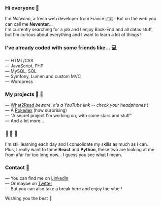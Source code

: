 ### Hi everyone 👋

I'm *Nolwenn*, a fresh web developer from France 🇫🇷 ! But on the web you can call me **Neventer**…<br>
I'm currently searching for a job and I enjoy Back-End and all datas stuff, but I'm curious about everything and I want to learn a lot of things !

### I've already coded with some friends like… 💻

— HTML/CSS<br>
— JavaScript, PHP<br>
— MySQL, SQL<br>
— Symfony, Lumen and custom MVC<br>
— Wordpress<br>

### My projects 🚧 🔨

— [What2Read](https://youtu.be/yzJMK9HX1Eo?t=2491) *beware, it's a YouTube link -- check your headphones !*<br>
— A [Pokedex](https://github.com/nolwenn-br/pokedex) (how surprising)<br>
— "A secret project I'm working on, with some stars and stuff"<br>
— And a lot more…<br>

### 🌱 🌱 🌱

I'm still learning each day and I consolidate my skills as much as I can.<br>
Plus, I really want to tame **React** and **Python**, these two are looking at me from afar for too long now… I guess you see what I mean.

### Contact 📨

— You can find me on [LinkedIn](https://www.linkedin.com/in/nolwenn-bourreau-26b144172)<br>
— Or maybe on [Twitter](https://twitter.com/NeventerCode)<br>
— But you can also take a break here and enjoy the vibe !<br>

Wishing you the best 🚀
